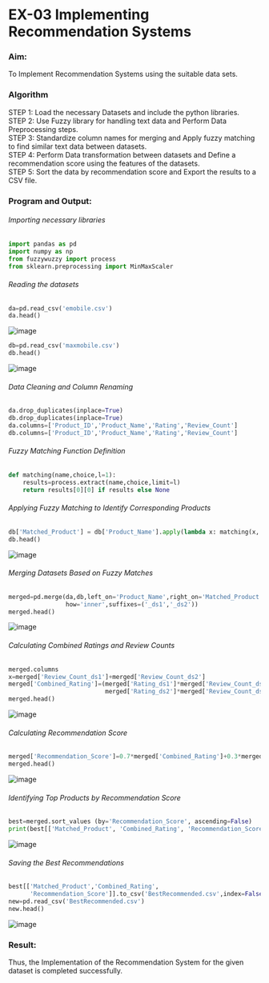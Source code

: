 # EX-03 Implementing Recommendation Systems
### Aim:
To Implement Recommendation Systems using the suitable data sets. 
### Algorithm
STEP 1: Load the necessary Datasets and include the python libraries.<br>
STEP 2: Use Fuzzy library for handling text data and Perform Data Preprocessing steps.<br>
STEP 3: Standardize column names for merging and Apply fuzzy matching to find similar text data between datasets.<br>
STEP 4: Perform Data transformation between datasets and Define a recommendation score using the features of the datasets.<br>
STEP 5: Sort the data by recommendation score and Export the results to a CSV file.

### Program and Output:

###### Importing necessary libraries
```Python
import pandas as pd 
import numpy as np
from fuzzywuzzy import process
from sklearn.preprocessing import MinMaxScaler
```
###### Reading the datasets  
```Python
da=pd.read_csv('emobile.csv')          
da.head()
```
![image](https://github.com/user-attachments/assets/99ece1c8-634b-4162-88b1-1671cacd00a8)
  
```Python
db=pd.read_csv('maxmobile.csv')          
db.head()
```
![image](https://github.com/user-attachments/assets/253998f4-8313-4b27-9008-ec313f0df3cb)


###### Data Cleaning and Column Renaming
```Python
da.drop_duplicates(inplace=True)
db.drop_duplicates(inplace=True)
da.columns=['Product_ID','Product_Name','Rating','Review_Count']
db.columns=['Product_ID','Product_Name','Rating','Review_Count']
```
###### Fuzzy Matching Function Definition
```Python
def matching(name,choice,l=1):
    results=process.extract(name,choice,limit=l)
    return results[0][0] if results else None
```
###### Applying Fuzzy Matching to Identify Corresponding Products
```Python
db['Matched_Product'] = db['Product_Name'].apply(lambda x: matching(x, da['Product_Name'].tolist()))
db.head()
```
![image](https://github.com/user-attachments/assets/182327ed-fd60-49dd-a85a-84858cff5b00)


###### Merging Datasets Based on Fuzzy Matches
```Python
merged=pd.merge(da,db,left_on='Product_Name',right_on='Matched_Product',
                how='inner',suffixes=('_ds1','_ds2'))
merged.head()
```
![image](https://github.com/user-attachments/assets/11a4233d-c107-40cc-ad3f-fe3c053c2e7c)



###### Calculating Combined Ratings and Review Counts
```Python
merged.columns
x=merged['Review_Count_ds1']+merged['Review_Count_ds2']
merged['Combined_Rating']=(merged['Rating_ds1']*merged['Review_Count_ds1']+
                           merged['Rating_ds2']*merged['Review_Count_ds2'])/x
merged.head()
```
![image](https://github.com/user-attachments/assets/e451bec0-1eb4-4b8d-b259-c6c2e0ac31bd)

###### Calculating Recommendation Score
```Python
merged['Recommendation_Score']=0.7*merged['Combined_Rating']+0.3*merged['Rating_ds1']
merged.head()
```
![image](https://github.com/user-attachments/assets/97a7a3b5-c0d3-4847-b093-4ada5b05c77e)


###### Identifying Top Products by Recommendation Score
```Python
best=merged.sort_values (by='Recommendation_Score', ascending=False)
print(best[['Matched_Product', 'Combined_Rating', 'Recommendation_Score']].head(5))
```
![image](https://github.com/user-attachments/assets/1e144a65-10a0-4f22-86e4-dc63c51e7349)


###### Saving the Best Recommendations
```Python
best[['Matched_Product','Combined_Rating',
      'Recommendation_Score']].to_csv('BestRecommended.csv',index=False)
new=pd.read_csv('BestRecommended.csv')
new.head()
```
![image](https://github.com/user-attachments/assets/500bf66c-5ac8-4a63-a059-aa93ebce13ae)


### Result:
Thus, the Implementation of the Recommendation System for the given dataset is completed successfully.

